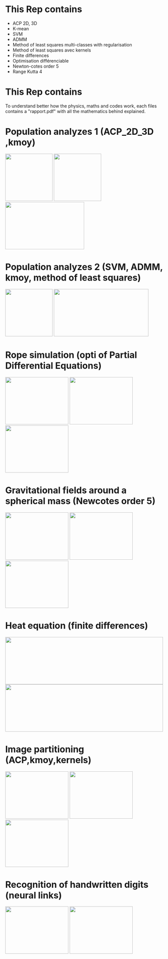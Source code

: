 # This Rep contains

* ACP 2D, 3D
* K-mean
* SVM 
* ADMM
* Method of least squares multi-classes with regularisation
* Method of least squares avec kernels
* Finite differences
* Optimisation différenciable
* Newton-cotes order 5
* Range Kutta 4 

# This Rep contains
To understand better how the physics, maths and codes work, each files contains a "rapport.pdf" with all the mathematics behind explained.

# Population analyzes 1 (ACP_2D_3D ,kmoy)

<img src="https://user-images.githubusercontent.com/108919405/206129447-a5faf40c-01a1-4436-9fa9-83a0f5cc85a8.png" width="150" height="150"/> <img src="https://user-images.githubusercontent.com/108919405/206129882-43fd51ba-96d3-4360-bde4-6206ec3514da.png" width="150" height="150"/> <img src="https://user-images.githubusercontent.com/108919405/206130239-50cafee1-a45f-415a-a639-8e9ede17b7bd.png" width="250" height="150"/> 
 
 
# Population analyzes 2 (SVM, ADMM, kmoy, method of least squares)

<img src="https://user-images.githubusercontent.com/108919405/206130919-0ebfdc4b-95db-4756-a295-8131e360448d.png" width="150" height="150"/> <img src="https://user-images.githubusercontent.com/108919405/206131877-f99844c2-6c05-4433-b9b9-8a9b94088bde.png" width="300" height="150"/>


# Rope simulation (opti of Partial Differential Equations)

<img src="https://user-images.githubusercontent.com/108919405/206132212-24798fb7-9ff4-4e19-b159-29e1ae4f16c7.gif" width="200" height="150"/> <img src="https://user-images.githubusercontent.com/108919405/206128060-daba7d1f-f9d1-4541-bab0-f2c841342701.gif" width="200" height="150"/> <img src="https://user-images.githubusercontent.com/108919405/206128071-6794c5bf-862e-45ba-b17e-29adc3773e17.gif" width="200" height="150"/>


# Gravitational fields around a spherical mass (Newcotes order 5)

<img src="https://user-images.githubusercontent.com/108919405/206133449-e37fcbd9-7cfb-42b7-8632-94f709b98ee8.png" width="200" height="150"/> <img src="https://user-images.githubusercontent.com/108919405/206134287-e28b40ac-08d1-4aca-a067-29ff91dfbb6d.png" width="200" height="150"/> <img src="https://user-images.githubusercontent.com/108919405/206135287-860b5bda-9775-4d38-955f-9d382bdb77d4.png" width="200" height="150"/>


# Heat equation (finite differences)

<img src="https://user-images.githubusercontent.com/108919405/206135797-0df560ab-5309-4910-8383-c3b92876885d.png" width="500" height="150"/> <img src="https://user-images.githubusercontent.com/108919405/206352731-875da81e-7754-4e95-a8de-95ceb8662003.png" width="500" height="150"/>


# Image partitioning (ACP,kmoy,kernels)

<img src="https://user-images.githubusercontent.com/108919405/206353277-524f388e-eb7b-46f4-8026-d6ad44b48aac.jpg" width="200" height="150"/> <img src="https://user-images.githubusercontent.com/108919405/206353361-3e263bbf-4baf-443a-87c7-d30553881def.jpg" width="200" height="150"/> <img src="https://user-images.githubusercontent.com/108919405/206353354-a9f48669-7120-4eb7-80e0-7577fdf7568a.jpg" width="200" height="150"/> 


# Recognition of handwritten digits (neural links)

<img src="https://user-images.githubusercontent.com/108919405/206353988-817a28ad-d7d5-47e1-a049-6d9e29d39ca0.png" width="200" height="150"/> <img src="https://user-images.githubusercontent.com/108919405/206354768-d8c05d27-f5e6-420d-b405-0f49e6b65d3a.png" width="200" height="150"/> 


